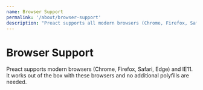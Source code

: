 ```yaml
---
name: Browser Support
permalink: '/about/browser-support'
description: "Preact supports all modern browsers (Chrome, Firefox, Safari, Edge) and IE11 out of the box."
---
```


# Browser Support

Preact supports modern browsers (Chrome, Firefox, Safari, Edge) and IE11. It works out of the box with these browsers and no additional polyfills are needed.
